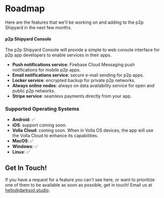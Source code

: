# Roadmap

Here are the features that we'll be working on and adding to the p2p Shipyard in the next few months.

#### p2p Shipyard Console

The p2p Shipyard Console will provide a simple to web console interface for p2p app developers to enable services in their apps.

- **Push notifications service**: Firebase Cloud Messaging push notifications for mobile p2p apps.
- **Email notifications service**: secure e-mail sending for p2p apps.
- **Locker service**: encrypted backup for private p2p networks.
- **Always online nodes**: always on data availability service for open and public p2p networks.
- **Stripe service**: seamless payments directly from your app.

### Supported Operating Systems

- **Android**: ✅	
- **iOS**: support coming soon.
- **Volla Cloud**: coming soon. When in Volla OS devices, the app will use the Volla Cloud to enhance its capabilities.
- **MacOS**: ✅	
- **Windows**: ✅
- **Linux**: ✅	

## Get In Touch!

If you have a request for a feature you can't see here, or want to prioritize one of them to be available as soon as possible, get in touch! Email us at [hello@darksoil.studio](mailto:hello@darksoil.studio).

